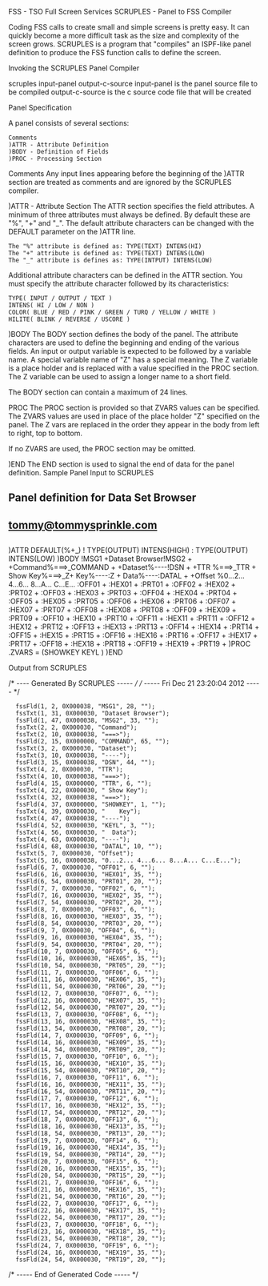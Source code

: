 FSS - TSO Full Screen Services
SCRUPLES - Panel to FSS Compiler

Coding FSS calls to create small and simple screens is pretty easy. It can quickly become a more difficult task as the size and complexity of the screen grows. SCRUPLES is a program that "compiles" an ISPF-like panel definition to produce the FSS function calls to define the screen.

Invoking the SCRUPLES Panel Compiler

scruples input-panel output-c-source
input-panel is the panel source file to be compiled
output-c-source is the c source code file that will be created

Panel Specification

A panel consists of several sections:

    Comments
    )ATTR - Attribute Definition
    )BODY - Definition of Fields
    )PROC - Processing Section

Comments
Any input lines appearing before the beginning of the )ATTR section are treated as comments and are ignored by the SCRUPLES compiler.

)ATTR - Attribute Section
The ATTR section specifies the field attributes. A minimum of three attributes must always be defined. By default these are "%", "+" and "_". The default attribute characters can be changed with the DEFAULT parameter on the )ATTR line.

    The "%" attribute is defined as: TYPE(TEXT) INTENS(HI)
    The "+" attribute is defined as: TYPE(TEXT) INTENS(LOW)
    The "_" attribute is defines as: TYPE(INTPUT) INTENS(LOW)

Additional attribute characters can be defined in the ATTR section. You must specify the attribute character followed by its characteristics:

    TYPE( INPUT / OUTPUT / TEXT )
    INTENS( HI / LOW / NON )
    COLOR( BLUE / RED / PINK / GREEN / TURQ / YELLOW / WHITE )
    HILITE( BLINK / REVERSE / USCORE )


)BODY
The BODY section defines the body of the panel. The attribute characters are used to define the beginning and ending of the various fields. An input or output variable is expected to be followed by a variable name. A special variable name of "Z" has a special meaning. The Z variable is a place holder and is replaced with a value specified in the PROC section. The Z variable can be used to assign a longer name to a short field.

The BODY section can contain a maximum of 24 lines.

PROC
The PROC section is provided so that ZVARS values can be specified. The ZVARS values are used in place of the place holder "Z" specified on the panel. The Z vars are replaced in the order they appear in the body from left to right, top to bottom.

If no ZVARS are used, the PROC section may be omitted.

)END
The END section is used to signal the end of data for the panel definition.
Sample Panel Input to SCRUPLES

 
##
## Panel definition for Data Set Browser
##
##  tommy@tommysprinkle.com
##
)ATTR DEFAULT(%+_)
   ! TYPE(OUTPUT) INTENS(HIGH)
   : TYPE(OUTPUT) INTENS(LOW)
)BODY
!MSG1                        +Dataset Browser!MSG2                             +
+Command%===>_COMMAND                                                          +
+Dataset%----!DSN                                         +
+TTR    %===>_TTR   + Show Key%===>_Z+    Key%----:Z  +  Data%----:DATAL     +
     +Offset  %0...2... 4...6... 8...A... C...E...
     :OFF01 + :HEX01                              + :PRT01               +
     :OFF02 + :HEX02                              + :PRT02               +
     :OFF03 + :HEX03                              + :PRT03               +
     :OFF04 + :HEX04                              + :PRT04               +
     :OFF05 + :HEX05                              + :PRT05               +
     :OFF06 + :HEX06                              + :PRT06               +
     :OFF07 + :HEX07                              + :PRT07               +
     :OFF08 + :HEX08                              + :PRT08               +
     :OFF09 + :HEX09                              + :PRT09               +
     :OFF10 + :HEX10                              + :PRT10               +
     :OFF11 + :HEX11                              + :PRT11               +
     :OFF12 + :HEX12                              + :PRT12               +
     :OFF13 + :HEX13                              + :PRT13               +
     :OFF14 + :HEX14                              + :PRT14               +
     :OFF15 + :HEX15                              + :PRT15               +
     :OFF16 + :HEX16                              + :PRT16               +
     :OFF17 + :HEX17                              + :PRT17               +
     :OFF18 + :HEX18                              + :PRT18               +
     :OFF19 + :HEX19                              + :PRT19               +
)PROC
  .ZVARS = (SHOWKEY KEYL )
)END

Output from SCRUPLES

 	
/* ---- Generated By SCRUPLES ----- */
/* ----- Fri Dec 21 23:20:04 2012 ----- */

      fssFld(1, 2, 0X000038, "MSG1", 28, "");
      fssTxt(1, 31, 0X000030, "Dataset Browser");
      fssFld(1, 47, 0X000038, "MSG2", 33, "");
      fssTxt(2, 2, 0X000030, "Command");
      fssTxt(2, 10, 0X000038, "===>");
      fssFld(2, 15, 0X000000, "COMMAND", 65, "");
      fssTxt(3, 2, 0X000030, "Dataset");
      fssTxt(3, 10, 0X000038, "----");
      fssFld(3, 15, 0X000038, "DSN", 44, "");
      fssTxt(4, 2, 0X000030, "TTR");
      fssTxt(4, 10, 0X000038, "===>");
      fssFld(4, 15, 0X000000, "TTR", 6, "");
      fssTxt(4, 22, 0X000030, " Show Key");
      fssTxt(4, 32, 0X000038, "===>");
      fssFld(4, 37, 0X000000, "SHOWKEY", 1, "");
      fssTxt(4, 39, 0X000030, "    Key");
      fssTxt(4, 47, 0X000038, "----");
      fssFld(4, 52, 0X000030, "KEYL", 3, "");
      fssTxt(4, 56, 0X000030, "  Data");
      fssTxt(4, 63, 0X000038, "----");
      fssFld(4, 68, 0X000030, "DATAL", 10, "");
      fssTxt(5, 7, 0X000030, "Offset");
      fssTxt(5, 16, 0X000038, "0...2... 4...6... 8...A... C...E...");
      fssFld(6, 7, 0X000030, "OFF01", 6, "");
      fssFld(6, 16, 0X000030, "HEX01", 35, "");
      fssFld(6, 54, 0X000030, "PRT01", 20, "");
      fssFld(7, 7, 0X000030, "OFF02", 6, "");
      fssFld(7, 16, 0X000030, "HEX02", 35, "");
      fssFld(7, 54, 0X000030, "PRT02", 20, "");
      fssFld(8, 7, 0X000030, "OFF03", 6, "");
      fssFld(8, 16, 0X000030, "HEX03", 35, "");
      fssFld(8, 54, 0X000030, "PRT03", 20, "");
      fssFld(9, 7, 0X000030, "OFF04", 6, "");
      fssFld(9, 16, 0X000030, "HEX04", 35, "");
      fssFld(9, 54, 0X000030, "PRT04", 20, "");
      fssFld(10, 7, 0X000030, "OFF05", 6, "");
      fssFld(10, 16, 0X000030, "HEX05", 35, "");
      fssFld(10, 54, 0X000030, "PRT05", 20, "");
      fssFld(11, 7, 0X000030, "OFF06", 6, "");
      fssFld(11, 16, 0X000030, "HEX06", 35, "");
      fssFld(11, 54, 0X000030, "PRT06", 20, "");
      fssFld(12, 7, 0X000030, "OFF07", 6, "");
      fssFld(12, 16, 0X000030, "HEX07", 35, "");
      fssFld(12, 54, 0X000030, "PRT07", 20, "");
      fssFld(13, 7, 0X000030, "OFF08", 6, "");
      fssFld(13, 16, 0X000030, "HEX08", 35, "");
      fssFld(13, 54, 0X000030, "PRT08", 20, "");
      fssFld(14, 7, 0X000030, "OFF09", 6, "");
      fssFld(14, 16, 0X000030, "HEX09", 35, "");
      fssFld(14, 54, 0X000030, "PRT09", 20, "");
      fssFld(15, 7, 0X000030, "OFF10", 6, "");
      fssFld(15, 16, 0X000030, "HEX10", 35, "");
      fssFld(15, 54, 0X000030, "PRT10", 20, "");
      fssFld(16, 7, 0X000030, "OFF11", 6, "");
      fssFld(16, 16, 0X000030, "HEX11", 35, "");
      fssFld(16, 54, 0X000030, "PRT11", 20, "");
      fssFld(17, 7, 0X000030, "OFF12", 6, "");
      fssFld(17, 16, 0X000030, "HEX12", 35, "");
      fssFld(17, 54, 0X000030, "PRT12", 20, "");
      fssFld(18, 7, 0X000030, "OFF13", 6, "");
      fssFld(18, 16, 0X000030, "HEX13", 35, "");
      fssFld(18, 54, 0X000030, "PRT13", 20, "");
      fssFld(19, 7, 0X000030, "OFF14", 6, "");
      fssFld(19, 16, 0X000030, "HEX14", 35, "");
      fssFld(19, 54, 0X000030, "PRT14", 20, "");
      fssFld(20, 7, 0X000030, "OFF15", 6, "");
      fssFld(20, 16, 0X000030, "HEX15", 35, "");
      fssFld(20, 54, 0X000030, "PRT15", 20, "");
      fssFld(21, 7, 0X000030, "OFF16", 6, "");
      fssFld(21, 16, 0X000030, "HEX16", 35, "");
      fssFld(21, 54, 0X000030, "PRT16", 20, "");
      fssFld(22, 7, 0X000030, "OFF17", 6, "");
      fssFld(22, 16, 0X000030, "HEX17", 35, "");
      fssFld(22, 54, 0X000030, "PRT17", 20, "");
      fssFld(23, 7, 0X000030, "OFF18", 6, "");
      fssFld(23, 16, 0X000030, "HEX18", 35, "");
      fssFld(23, 54, 0X000030, "PRT18", 20, "");
      fssFld(24, 7, 0X000030, "OFF19", 6, "");
      fssFld(24, 16, 0X000030, "HEX19", 35, "");
      fssFld(24, 54, 0X000030, "PRT19", 20, "");


/* ----- End of Generated Code ----- */

